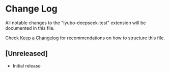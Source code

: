 # Change Log

All notable changes to the "lyubo-deepseek-test" extension will be documented in this file.

Check [Keep a Changelog](http://keepachangelog.com/) for recommendations on how to structure this file.

## [Unreleased]

- Initial release